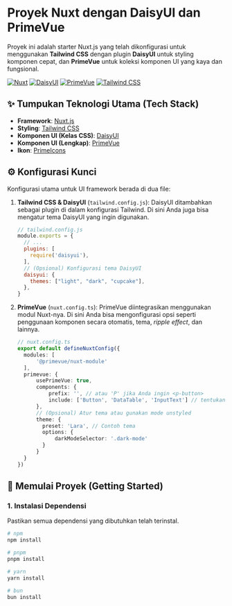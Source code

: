 # Proyek Nuxt dengan DaisyUI dan PrimeVue

Proyek ini adalah starter Nuxt.js yang telah dikonfigurasi untuk menggunakan **Tailwind CSS** dengan plugin **DaisyUI** untuk styling komponen cepat, dan **PrimeVue** untuk koleksi komponen UI yang kaya dan fungsional.

[![Nuxt](https://img.shields.io/badge/Nuxt-00DC82?style=for-the-badge&logo=nuxt.js&logoColor=white)](https://nuxt.com)
[![DaisyUI](https://img.shields.io/badge/daisyui-5A0EF8?style=for-the-badge&logo=daisyui&logoColor=white)](https://daisyui.com)
[![PrimeVue](https://img.shields.io/badge/PrimeVue-42B883?style=for-the-badge&logo=vuedotjs&logoColor=white)](https://primevue.org/)
[![Tailwind CSS](https://img.shields.io/badge/tailwindcss-%2338B2AC.svg?style=for-the-badge&logo=tailwind-css&logoColor=white)](https://tailwindcss.com/)

## ✨ Tumpukan Teknologi Utama (Tech Stack)

* **Framework**: [Nuxt.js](https://nuxt.com)
* **Styling**: [Tailwind CSS](https://tailwindcss.com/)
* **Komponen UI (Kelas CSS)**: [DaisyUI](https://daisyui.com/)
* **Komponen UI (Lengkap)**: [PrimeVue](https://primevue.org/)
* **Ikon**: [PrimeIcons](https://primevue.org/icons/)

## ⚙️ Konfigurasi Kunci

Konfigurasi utama untuk UI framework berada di dua file:

1.  **Tailwind CSS & DaisyUI** (`tailwind.config.js`):
    DaisyUI ditambahkan sebagai plugin di dalam konfigurasi Tailwind. Di sini Anda juga bisa mengatur tema DaisyUI yang ingin digunakan.

    ```javascript
    // tailwind.config.js
    module.exports = {
      // ...
      plugins: [
        require('daisyui'),
      ],
      // (Opsional) Konfigurasi tema DaisyUI
      daisyui: {
        themes: ["light", "dark", "cupcake"],
      },
    }
    ```

2.  **PrimeVue** (`nuxt.config.ts`):
    PrimeVue diintegrasikan menggunakan modul Nuxt-nya. Di sini Anda bisa mengonfigurasi opsi seperti penggunaan komponen secara otomatis, tema, *ripple effect*, dan lainnya.

    ```typescript
    // nuxt.config.ts
    export default defineNuxtConfig({
      modules: [
          '@primevue/nuxt-module'
      ],
      primevue: {
          usePrimeVue: true,
          components: {
              prefix: '', // atau 'P' jika Anda ingin <p-button>
              include: ['Button', 'DataTable', 'InputText'] // tentukan komponen yang ingin diimpor global
          },
          // (Opsional) Atur tema atau gunakan mode unstyled
          theme: {
            preset: 'Lara', // Contoh tema
            options: {
                darkModeSelector: '.dark-mode'
            }
          }
      }
    })
    ```

## 🚀 Memulai Proyek (Getting Started)

### 1. Instalasi Dependensi

Pastikan semua dependensi yang dibutuhkan telah terinstal.

```bash
# npm
npm install

# pnpm
pnpm install

# yarn
yarn install

# bun
bun install